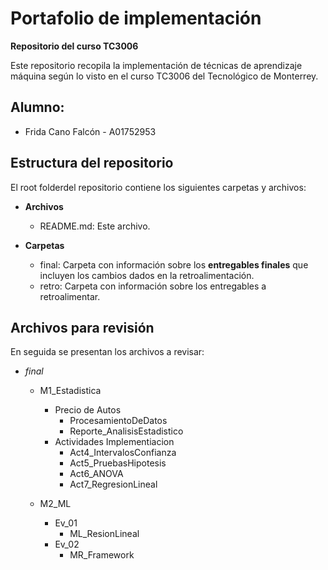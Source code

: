 # Portafolio de implementación
**Repositorio del curso TC3006**

Este repositorio recopila la implementación de técnicas de aprendizaje máquina según lo visto en el curso TC3006 del Tecnológico de Monterrey.

## Alumno:
  * Frida Cano Falcón - A01752953
 
## Estructura del repositorio
El root folderdel repositorio contiene los siguientes carpetas y archivos:

* **Archivos**
  * README.md: Este archivo.

* **Carpetas**
  * final: Carpeta con información sobre los **entregables finales** que incluyen los cambios dados en la retroalimentación.
  * retro: Carpeta con información sobre los entregables a retroalimentar.

## Archivos para revisión
En seguida se presentan los archivos a revisar: 

* *final*
   * M1_Estadistica
       * Precio de Autos
          * ProcesamientoDeDatos
          * Reporte_AnalisisEstadistico
       * Actividades Implementiacion
          * Act4_IntervalosConfianza
          * Act5_PruebasHipotesis
          * Act6_ANOVA
          * Act7_RegresionLineal
            
   * M2_ML
       * Ev_01
          * ML_ResionLineal
       * Ev_02 
          * MR_Framework
